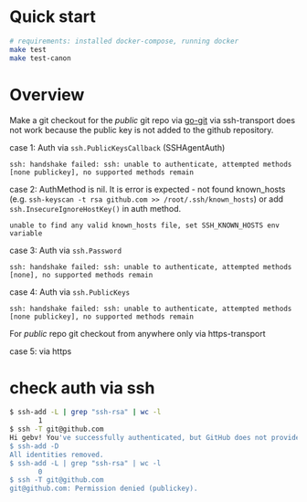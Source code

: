 
# Quick start

```bash
# requirements: installed docker-compose, running docker
make test
make test-canon
```

# Overview

Make a git checkout for the *public* git repo via [go-git](https://github.com/go-git/go-git) via ssh-transport does not work because the public key is not added to the github repository.

case 1: Auth via `ssh.PublicKeysCallback` (SSHAgentAuth)

```
ssh: handshake failed: ssh: unable to authenticate, attempted methods [none publickey], no supported methods remain
```

case 2: AuthMethod is nil. It is error is expected - not found known_hosts (e.g. `ssh-keyscan -t rsa github.com >> /root/.ssh/known_hosts`) or add `ssh.InsecureIgnoreHostKey()` in auth method.

```
unable to find any valid known_hosts file, set SSH_KNOWN_HOSTS env variable
```

case 3: Auth via `ssh.Password`

```
ssh: handshake failed: ssh: unable to authenticate, attempted methods [none], no supported methods remain
```

case 4: Auth via `ssh.PublicKeys`

```
ssh: handshake failed: ssh: unable to authenticate, attempted methods [none publickey], no supported methods remain
```

For *public* repo git checkout from anywhere only via https-transport

case 5: via https

# check auth via ssh

```bash
$ ssh-add -L | grep "ssh-rsa" | wc -l
       1
$ ssh -T git@github.com
Hi gebv! You've successfully authenticated, but GitHub does not provide shell access.
$ ssh-add -D
All identities removed.
$ ssh-add -L | grep "ssh-rsa" | wc -l
       0
$ ssh -T git@github.com
git@github.com: Permission denied (publickey).
```
